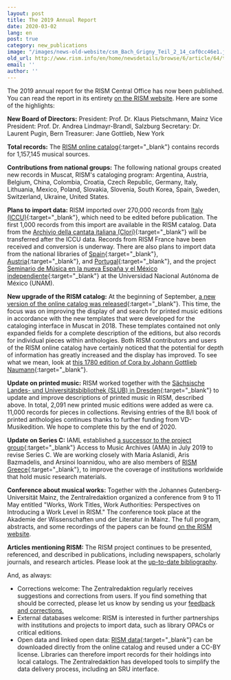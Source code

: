```yaml
---
layout: post
title: The 2019 Annual Report
date: 2020-03-02
lang: en
post: true
category: new_publications
image: "/images/news-old-website/csm_Bach_Grigny_Teil_2_14_caf0cc46e1.jpg"
old_url: http://www.rism.info/en/home/newsdetails/browse/6/article/64/the-2019-annual-report.html
email: ''
author: ''
---
```


The 2019 annual report for the RISM Central Office has now been published. You can read the report in its entirety [on the RISM website](/publications/annual-reports/2019.html). Here are some of the highlights:

**New Board of Directors:**
President: Prof. Dr. Klaus Pietschmann, Mainz
Vice President: Prof. Dr. Andrea Lindmayr-Brandl, Salzburg
Secretary: Dr. Laurent Pugin, Bern
Treasurer: Jane Gottlieb, New York

**Total records:** The [RISM online catalog](https://opac.rism.info/index.php?id=4){:target="_blank"} contains records for 1,157,145 musical sources.

**Contributions from national groups:** The following national groups created new records in Muscat, RISM's cataloging program: Argentina, Austria, Belgium, China, Colombia, Croatia, Czech Republic, Germany, Italy, Lithuania, Mexico, Poland, Slovakia, Slovenia, South Korea, Spain, Sweden, Switzerland, Ukraine, United States.

**Plans to import data:** RISM imported over 270,000 records from [Italy (ICCU)](https://opac.sbn.it/opacsbn/opac/iccu/avanzata.jsp){:target="_blank"}, which need to be edited before publication. The first 1,000 records from this import are available in the RISM catalog. Data from the [Archivio della cantata italiana (Clori)](http://cantataitaliana.it/){:target="_blank"} will be transferred after the ICCU data. Records from RISM France have been received and conversion is underway. There are also plans to import data from the national libraries of [Spain](http://www.bne.es/es/Inicio/index.html){:target="_blank"}, [Austria](https://www.onb.ac.at/){:target="_blank"}, and [Portugal](http://www.bnportugal.gov.pt/index.php?lang=en){:target="_blank"}, and the project [Seminario de Música en la nueva España y el México independiente](http://www.musicat.unam.mx/){:target="_blank"} at the Universidad Nacional Autónoma de México (UNAM).

**New upgrade of the RISM catalog:** At the beginning of September, [a new version of the online catalog was released](/rism_online_catalog/2019/09/09/2019-upgrade-of-the-rism-catalog.html){:target="_blank"}. This time, the focus was on improving the display of and search for printed music editions in accordance with the new templates that were developed for the cataloging interface in Muscat in 2018. These templates contained not only expanded fields for a complete description of the editions, but also records for individual pieces within anthologies. Both RISM contributors and users of the RISM online catalog have certainly noticed that the potential for depth of information has greatly increased and the display has improved. To see what we mean, look at [this 1780 edition of Cora by Johann Gottlieb Naumann](https://opac.rism.info/search?id=990046739&View=rism){:target="_blank"}.

**Update on printed music:** RISM worked together with the [Sächsische Landes- und Universitätsbibliothek (SLUB) in Dresden](https://www.slub-dresden.de/startseite/){:target="_blank"} to update and improve descriptions of printed music in RISM, described above. In total, 2,091 new printed music editions were added as were ca. 11,000 records for pieces in collections. Revising entries of the B/I book of printed anthologies continues thanks to further funding from VD-Musikedition. We hope to complete this by the end of 2020.

**Update on Series C:** IAML established [a successor to the project group](/new_at_rism/2019/09/23/launch-of-project-group-on-rism-series-c.html){:target="_blank"} Access to Music Archives (AMA) in July 2019 to revise Series C. We are working closely with Maria Aslanidi, Aris Bazmadelis, and Arsinoi Ioannidou, who are also members of [RISM Greece](/new_at_rism/2018/04/03/byzantine-music-archives-join-muscat.html){:target="_blank"}, to improve the coverage of institutions worldwide that hold music research materials.

**Conference about musical works:**
Together with the Johannes Gutenberg-Universität Mainz, the Zentralredaktion organized a conference from 9 to 11 May entitled "Works, Work Titles, Work Authorities: Perspectives on Introducing a Work Level in RISM." The conference took place at the Akademie der Wissenschaften und der Literatur in Mainz. The full program, abstracts, and some recordings of the papers can be found [on the RISM website](/publications/conferences/work-level-2019.html).

**Articles mentioning RISM:**
The RISM project continues to be presented, referenced, and described in publications, including newspapers, scholarly journals, and research articles. Please look at the [up-to-date bibliography](/publications/bibliography.html).

And, as always:

- Corrections welcome: The Zentralredaktion regularly receives suggestions and corrections from users. If you find something that should be corrected, please let us know by sending us your [feedback and corrections.](/service/feedback.html)
- External databases welcome: RISM is interested in further partnerships with institutions and projects to import data, such as library OPACs or critical editions.
- Open data and linked open data: [RISM data](https://opac.rism.info/index.php?id=10&L=0){:target="_blank"} can be downloaded directly from the online catalog and reused under a CC-BY license. Libraries can therefore import records for their holdings into local catalogs. The Zentralredaktion has developed tools to simplify the data delivery process, including an SRU interface.
